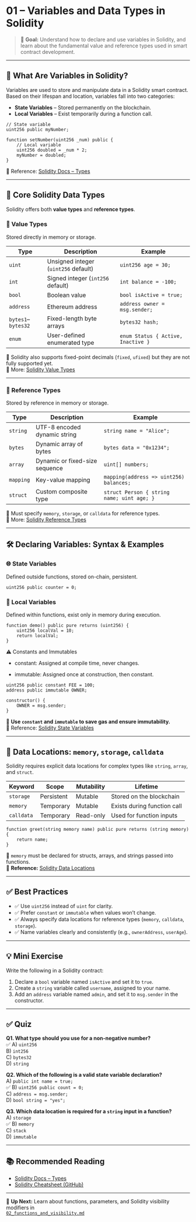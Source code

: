 # 01 – Variables and Data Types in Solidity

> 📘 **Goal:** Understand how to declare and use variables in Solidity, and learn about the fundamental value and reference types used in smart contract development.

---

## 🔢 What Are Variables in Solidity?

Variables are used to store and manipulate data in a Solidity smart contract. Based on their lifespan and location, variables fall into two categories:

- **State Variables** – Stored permanently on the blockchain.
- **Local Variables** – Exist temporarily during a function call.

```solidity
// State variable
uint256 public myNumber;

function setNumber(uint256 _num) public {
    // Local variable
    uint256 doubled = _num * 2;
    myNumber = doubled;
}
```

📘 Reference: [Solidity Docs – Types](https://docs.soliditylang.org/en/latest/types.html)

---

## 🧠 Core Solidity Data Types

Solidity offers both **value types** and **reference types**.

### 🔹 Value Types  
Stored directly in memory or storage.

| Type           | Description                           | Example                      |
|----------------|---------------------------------------|------------------------------|
| `uint`         | Unsigned integer (`uint256` default)  | `uint256 age = 30;`          |
| `int`          | Signed integer (`int256` default)     | `int balance = -100;`        |
| `bool`         | Boolean value                         | `bool isActive = true;`      |
| `address`      | Ethereum address                      | `address owner = msg.sender;`|
| `bytes1`–`bytes32` | Fixed-length byte arrays         | `bytes32 hash;`              |
| `enum`         | User-defined enumerated type          | `enum Status { Active, Inactive }` |

📘 Solidity also supports fixed-point decimals (`fixed`, `ufixed`) but they are not fully supported yet.  
📗 More: [Solidity Value Types](https://docs.soliditylang.org/en/latest/types.html#value-types)

---

### 🔸 Reference Types  
Stored by reference in memory or storage.

| Type       | Description                       | Example                                          |
|------------|-----------------------------------|--------------------------------------------------|
| `string`   | UTF-8 encoded dynamic string      | `string name = "Alice";`                         |
| `bytes`    | Dynamic array of bytes            | `bytes data = "0x1234";`                         |
| `array`    | Dynamic or fixed-size sequence    | `uint[] numbers;`                                |
| `mapping`  | Key-value mapping                 | `mapping(address => uint256) balances;`          |
| `struct`   | Custom composite type             | `struct Person { string name; uint age; }`       |

📘 Must specify `memory`, `storage`, or `calldata` for reference types.  
📗 More: [Solidity Reference Types](https://docs.soliditylang.org/en/latest/types.html#reference-types)

---

## 🛠 Declaring Variables: Syntax & Examples

### 🌐 State Variables

Defined outside functions, stored on-chain, persistent.

```solidity
uint256 public counter = 0;
```

### 🔄 Local Variables

Defined within functions, exist only in memory during execution.

```solidity
function demo() public pure returns (uint256) {
    uint256 localVal = 10;
    return localVal;
}
```

⚠️ Constants and Immutables

- constant: Assigned at compile time, never changes.

- immutable: Assigned once at construction, then constant.

```solidity
uint256 public constant FEE = 100;
address public immutable OWNER;

constructor() {
    OWNER = msg.sender;
}
```

📘 **Use `constant` and `immutable` to save gas and ensure immutability.**  
📗 Reference: [Solidity State Variables](https://docs.soliditylang.org/en/latest/contracts.html#state-variables)

---

## 🧾 Data Locations: `memory`, `storage`, `calldata`

Solidity requires explicit data locations for complex types like `string`, `array`, and `struct`.

| Keyword   | Scope        | Mutability | Lifetime                    |
|-----------|--------------|------------|-----------------------------|
| `storage` | Persistent   | Mutable    | Stored on the blockchain    |
| `memory`  | Temporary    | Mutable    | Exists during function call |
| `calldata`| Temporary    | Read-only  | Used for function inputs    |

```solidity
function greet(string memory name) public pure returns (string memory) {
    return name;
}
```


📘 `memory` must be declared for structs, arrays, and strings passed into functions.  
📗 **Reference:** [Solidity Data Locations](https://docs.soliditylang.org/en/latest/types.html#data-location)

---

## ✅ Best Practices

- ✅ Use `uint256` instead of `uint` for clarity.
- ✅ Prefer `constant` or `immutable` when values won’t change.
- ✅ Always specify data locations for reference types (`memory`, `calldata`, `storage`).
- ✅ Name variables clearly and consistently (e.g., `ownerAddress`, `userAge`).

---

## 💡 Mini Exercise

Write the following in a Solidity contract:

1. Declare a `bool` variable named `isActive` and set it to `true`.
2. Create a `string` variable called `username`, assigned to your name.
3. Add an `address` variable named `admin`, and set it to `msg.sender` in the constructor.

---

## ✅ Quiz

**Q1. What type should you use for a non-negative number?**  
✅ A) `uint256`  
B) `int256`  
C) `bytes32`  
D) `string`

**Q2. Which of the following is a valid state variable declaration?**  
A) `public int name = true;`  
✅ B) `uint256 public count = 0;`  
C) `address = msg.sender;`  
D) `bool string = "yes";`

**Q3. Which data location is required for a `string` input in a function?**  
A) `storage`  
✅ B) `memory`  
C) `stack`  
D) `immutable`

---

## 📚 Recommended Reading

- [Solidity Docs – Types](https://docs.soliditylang.org/en/latest/types.html)
- [Solidity Cheatsheet (GitHub)](https://github.com/crytic/solidity-cheatsheet)

---

🎉 **Up Next:** Learn about functions, parameters, and Solidity visibility modifiers in  
[`02_functions_and_visibility.md`](./02_functions_and_visibility.md)


